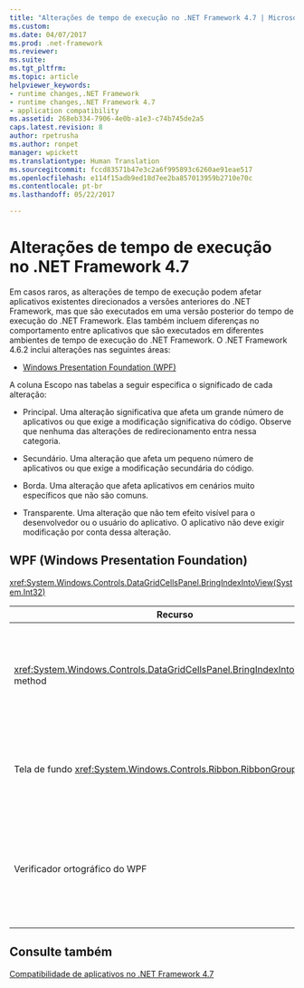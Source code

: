 ```yaml
---
title: "Alterações de tempo de execução no .NET Framework 4.7 | Microsoft Docs"
ms.custom: 
ms.date: 04/07/2017
ms.prod: .net-framework
ms.reviewer: 
ms.suite: 
ms.tgt_pltfrm: 
ms.topic: article
helpviewer_keywords:
- runtime changes,.NET Framework
- runtime changes,.NET Framework 4.7
- application compatibility
ms.assetid: 268eb334-7906-4e0b-a1e3-c74b745de2a5
caps.latest.revision: 8
author: rpetrusha
ms.author: ronpet
manager: wpickett
ms.translationtype: Human Translation
ms.sourcegitcommit: fccd83571b47e3c2a6f995893c6260ae91eae517
ms.openlocfilehash: e114f15adb9ed18d7ee2ba857013959b2710e70c
ms.contentlocale: pt-br
ms.lasthandoff: 05/22/2017

---
```

# <a name="runtime-changes-in-the-net-framework-47"></a>Alterações de tempo de execução no .NET Framework 4.7

Em casos raros, as alterações de tempo de execução podem afetar aplicativos existentes direcionados a versões anteriores do .NET Framework, mas que são executados em uma versão posterior do tempo de execução do .NET Framework. Elas também incluem diferenças no comportamento entre aplicativos que são executados em diferentes ambientes de tempo de execução do .NET Framework. O .NET Framework 4.6.2 inclui alterações nas seguintes áreas:

- [Windows Presentation Foundation (WPF)](#WPF)

A coluna Escopo nas tabelas a seguir especifica o significado de cada alteração:

- Principal. Uma alteração significativa que afeta um grande número de aplicativos ou que exige a modificação significativa do código. Observe que nenhuma das alterações de redirecionamento entra nessa categoria.

- Secundário. Uma alteração que afeta um pequeno número de aplicativos ou que exige a modificação secundária do código.

- Borda. Uma alteração que afeta aplicativos em cenários muito específicos que não são comuns.

- Transparente. Uma alteração que não tem efeito visível para o desenvolvedor ou o usuário do aplicativo. O aplicativo não deve exigir modificação por conta dessa alteração.

## <a name="a-namewpf--windows-presentation-foundation-wpf"></a><a name="WPF" /> WPF (Windows Presentation Foundation)

<xref:System.Windows.Controls.DataGridCellsPanel.BringIndexIntoView(System.Int32)>

| Recurso | Alteração | Impacto | Escopo |
|---|---|---|---|
| <xref:System.Windows.Controls.DataGridCellsPanel.BringIndexIntoView%2A> method | No .NET Framework 4.6.2, o método <xref:System.Windows.Controls.DataGridCellsPanel.BringIndexIntoView%2A> é executado de forma assíncrona quando virtualização de coluna está habilitada, mas as larguras das colunas não foram determinadas. Se as colunas forem removidas antes que a operação assíncrona seja concluída, um <xref:System.ArgumentOutOfRangeException> poderá ocorrer.<br/></br>A partir do .NET Framework 4.7, a exceção não é mais gerada neste cenário. | Essa alteração aumenta a confiabilidade do método. | Edge | 
|Tela de fundo <xref:System.Windows.Controls.Ribbon.RibbonGroup> | No .NET Framework 4.6.2 e nas versões anteriores, a tela de fundo <xref:System.Windows.Controls.Ribbon.RibbonGroup> em builds localizados era pintada com um pincel transparente, resultando em uma experiência ruim da interface do usuário. No .NET Framework 4.7, o WPF atualiza os recursos localizados do controle <xref:System.Windows.Controls.Ribbon.RibbonGroup>, o que garante que o pincel correto seja selecionado. | Para aproveitar o novo comportamento, atualize para o .NET Framework 4.7. | Edge |
| Verificador ortográfico do WPF | A partir do .NET Framework 4.6.1, o verificador ortográfico em aplicativos WPF ocasionalmente gera uma <xref:System.ObjectDisposedException>durante o desligamento do aplicativo. <br/><br/>No .NET Framework 4.7, a exceção é tratada normalmente pelo tempo de execução, garantindo que os aplicativos não sejam são afetados negativamente. Observe que exceções de primeira chance ocasionais continuam a ser observadas em aplicativos em execução em um depurador.  | Para aproveitar o novo comportamento, atualize para o .NET Framework 4.7.   | Edge |

## <a name="see-also"></a>Consulte também

[Compatibilidade de aplicativos no .NET Framework 4.7](../../../docs/framework/migration-guide/application-compatibility-in-the-net-framework-4-7.md)


